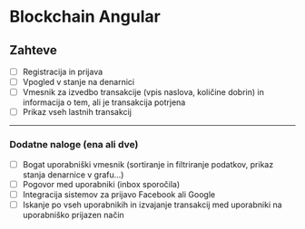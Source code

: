# Blockchain Angular

## Zahteve

- [ ] Registracija in prijava
- [ ] Vpogled v stanje na denarnici
- [ ] Vmesnik za izvedbo transakcije (vpis naslova, količine dobrin) in informacija o tem, ali je transakcija potrjena
- [ ] Prikaz vseh lastnih transakcij

---

### Dodatne naloge (ena ali dve)

- [ ] Bogat uporabniški vmesnik (sortiranje in filtriranje podatkov, prikaz stanja denarnice v grafu...)
- [ ] Pogovor med uporabniki (inbox sporočila)
- [ ] Integracija sistemov za prijavo Facebook ali Google
- [ ] Iskanje po vseh uporabnikih in izvajanje transakcij med uporabniki na uporabniško prijazen način
